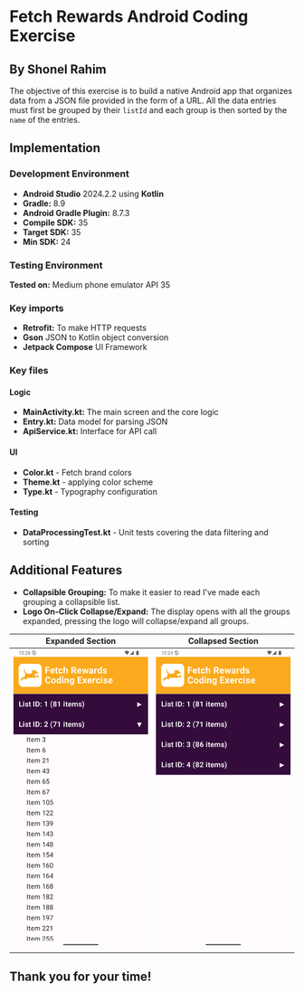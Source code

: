 # Fetch Rewards Android Coding Exercise
## By Shonel Rahim

The objective of this exercise is to build a native Android app that organizes data from a JSON file provided in the form of a URL. All the data entries must first be grouped by their `listId` and each group is then sorted by the `name` of the entries.

## Implementation

### Development Environment
- **Android Studio** 2024.2.2 using **Kotlin**
- **Gradle:** 8.9
- **Android Gradle Plugin:** 8.7.3
- **Compile SDK:** 35 
- **Target SDK:** 35 
- **Min SDK:** 24

### Testing Environment
**Tested on:** Medium phone emulator API 35

### Key imports
- **Retrofit:** To make HTTP requests
- **Gson** JSON to Kotlin object conversion
- **Jetpack Compose** UI Framework

### Key files
#### Logic ####
- **MainActivity.kt:** The main screen and the core logic
- **Entry.kt:** Data model for parsing JSON 
- **ApiService.kt:** Interface for API call

#### UI ####
- **Color.kt** - Fetch brand colors 
- **Theme.kt** - applying color scheme
- **Type.kt** - Typography configuration

#### Testing ####
- **DataProcessingTest.kt** - Unit tests covering the data filtering and sorting


## Additional Features
- **Collapsible Grouping:** To make it easier to read I've made each grouping a collapsible list. 
- **Logo On-Click Collapse/Expand:** The display opens with all the groups expanded, pressing the logo will collapse/expand all groups.

 Expanded Section | Collapsed Section |
|-------------------|-------------------|
| ![Expanded](screenshots/ExpandedList.png) | ![Collapsed](screenshots/CollapsedLists.png) |

## Thank you for your time!
